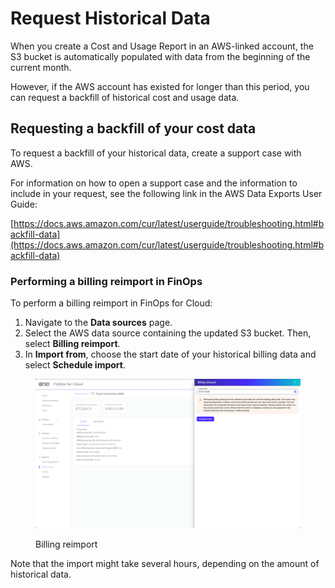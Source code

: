 # Request Historical Data

When you create a Cost and Usage Report in an AWS-linked account, the S3 bucket is automatically populated with data from the beginning of the current month.&#x20;

However, if the AWS account has existed for longer than this period, you can request a backfill of historical cost and usage data.

## Requesting a backfill of your cost data

To request a backfill of your historical data, create a support case with AWS.&#x20;

For information on how to open a support case and the information to include in your request, see the following link in the AWS Data Exports User Guide:

[https://docs.aws.amazon.com/cur/latest/userguide/troubleshooting.html#backfill-data](https://docs.aws.amazon.com/cur/latest/userguide/troubleshooting.html#backfill-data)

### Performing a billing reimport in FinOps <a href="#perform-a-billing-reimport" id="perform-a-billing-reimport"></a>

To perform a billing reimport in FinOps for Cloud:

1. Navigate to the **Data sources** page.
2. Select the AWS data source containing the updated S3 bucket. Then, select **Billing reimport**.
3. In **Import from**, choose the start date of your historical billing data and select **Schedule import**.&#x20;

<figure><img src="../../../.gitbook/assets/image (2).png" alt=""><figcaption><p>Billing reimport</p></figcaption></figure>

Note that the import might take several hours, depending on the amount of historical data.
